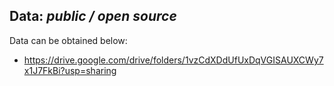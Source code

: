## Data: *public / open source*
Data can be obtained below:
* https://drive.google.com/drive/folders/1vzCdXDdUfUxDqVGISAUXCWy7x1J7FkBi?usp=sharing

